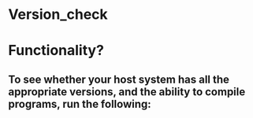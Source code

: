 # Version_check
# Functionality?
<h2>
To see whether your host system has all the appropriate versions, and the ability to compile programs, run the following:</h2>